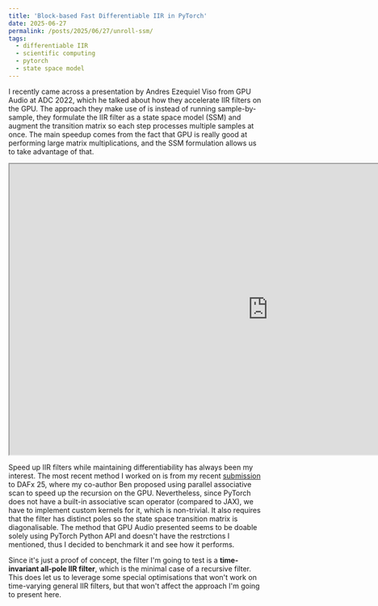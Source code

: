 ```yaml
---
title: 'Block-based Fast Differentiable IIR in PyTorch'
date: 2025-06-27
permalink: /posts/2025/06/27/unroll-ssm/
tags:
  - differentiable IIR
  - scientific computing
  - pytorch
  - state space model
---
```


I recently came across a presentation by Andres Ezequiel Viso from GPU Audio at ADC 2022, which he talked about how they accelerate IIR filters on the GPU.
The approach they make use of is instead of running sample-by-sample, they formulate the IIR filter as a state space model (SSM) and augment the transition matrix so each step processes multiple samples at once.
The main speedup comes from the fact that GPU is really good at performing large matrix multiplications, and the SSM formulation allows us to take advantage of that.

<iframe width="1024px" height="576px"
src="https://www.youtube.com/embed/UmYnoFo0Bb8?start=1356"
allowfullscreen>
</iframe><br>

Speed up IIR filters while maintaining differentiability has always been my interest.
The most recent method I worked on is from my recent [submission](https://arxiv.org/abs/2504.14735) to DAFx 25, where my co-author Ben proposed using parallel associative scan to speed up the recursion on the GPU.
Nevertheless, since PyTorch does not have a built-in associative scan operator (compared to JAX), we have to implement custom kernels for it, which is non-trivial.
It also requires that the filter has distinct poles so the state space transition matrix is diagonalisable.
The method that GPU Audio presented seems to be doable solely using PyTorch Python API and doesn't have the restrctions I mentioned, thus I decided to benchmark it and see how it performs.

Since it's just a proof of concept, the filter I'm going to test is a **time-invariant all-pole IIR filter**, which is the minimal case of a recursive filter.
This does let us to leverage some special optimisations that won't work on time-varying general IIR filters, but that won't affect the approach I'm going to present here.